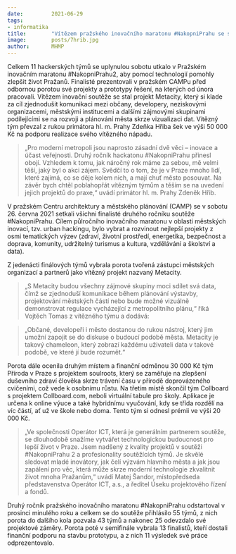 ```yaml
---
date:         2021-06-29
tags:         
- informatika
title:        "Vítězem pražského inovačního maratonu #NakopniPrahu se stal datový chameleon"
image: 	      posts/7hrib.jpg
author:       MHMP
---
```


Celkem 11 hackerských týmů se uplynulou sobotu utkalo v Pražském inovačním maratonu #NakopniPrahu2, aby pomocí technologií pomohly zlepšit život Pražanů. Finalisté prezentovali v pražském CAMPu před odbornou porotou své projekty a prototypy řešení, na kterých od února pracovali. Vítězem inovační soutěže se stal projekt Metacity, který si klade za cíl zjednodušit komunikaci mezi občany, developery, neziskovými organizacemi, městskými institucemi a dalšími zájmovými skupinami podílejícími se na rozvoji a plánování města skrze vizualizaci dat. Vítězný tým převzal z rukou primátora hl. m. Prahy Zdeňka Hřiba šek ve výši 50 000 Kč na podporu realizace svého vítězného nápadu.

> „Pro moderní metropoli jsou naprosto zásadní dvě věci – inovace a účast veřejnosti. Druhý ročník hackatonu #NakopniPrahu přinesl obojí. Vzhledem k tomu, jak náročný rok máme za sebou, mě velmi těší, jaký byl o akci zájem. Svědčí to o tom, že je v Praze mnoho lidí, které zajímá, co se děje kolem nich, a mají chuť město posouvat. Na závěr bych chtěl poblahopřát vítězným týmům a těším se na uvedení jejich projektů do praxe,“ uvádí primátor hl. m. Prahy Zdeněk Hřib.

V pražském Centru architektury a městského plánování (CAMP) se v sobotu 26. června 2021 setkali všichni finalisté druhého ročníku soutěže #NakopniPrahu. Cílem půlročního inovačního maratonu v oblasti městských inovací, tzv. urban hackingu, bylo vybrat a rozvinout nejlepší projekty z osmi tematických výzev (zdraví, životní prostředí, energetika, bezpečnost a doprava, komunity, udržitelný turismus a kultura, vzdělávání a školství a data).

Z jedenácti finálových týmů vybrala porota tvořená zástupci městských organizací a partnerů jako vítězný projekt nazvaný Metacity. 

> „S Metacity budou všechny zájmové skupiny moci sdílet svá data, čímž se zjednoduší komunikace během plánování výstavby, projektování městských částí nebo bude možné vizuálně demonstrovat regulace vycházející z metropolitního plánu,“ říká Vojtěch Tomas z vítězného týmu a dodává: 

> „Občané, developeři i město dostanou do rukou nástroj, který jim umožní zapojit se do diskuse o budoucí podobě města. Metacity je takový chameleon, který zobrazí každému uživateli data v takové podobě, ve které jí bude rozumět.“

Porota dále ocenila druhým místem a finanční odměnou 30 000 Kč tým Příroda v Praze s projektem soulroots, který se zaměřuje na zlepšení duševního zdraví člověka skrze trávení času v přírodě doprovázeného cvičeními, což vede k osobnímu růstu. Na třetím místě skončil tým Collboard s projektem Collboard.com, neboli virtuální tabule pro školy. Aplikace je určena k online výuce a také hybridnímu vyučování, kdy se třída rozdělí na víc částí, ať už ve škole nebo doma. Tento tým si odnesl prémii ve výši 20 000 Kč.

> „Ve společnosti Operátor ICT, která je generálním partnerem soutěže, se dlouhodobě snažíme vytvářet technologickou budoucnost pro lepší život v Praze. Jsem nadšený z kvality projektů v soutěži #NakopniPrahu 2 a profesionality soutěžících týmů. Je skvělé sledovat mladé inovátory, jak čelí výzvám hlavního města a jak jsou zapálení pro věc, která může skrze moderní technologie zkvalitnit život mnoha Pražanům,“ uvádí Matej Šandor, místopředseda představenstva Operátor ICT, a.s., a ředitel Úseku projektového řízení a fondů.

Druhý ročník pražského inovačního maratonu #NakopniPrahu odstartoval v prosinci minulého roku a celkem se do soutěže přihlásilo 55 týmů, z nich porota do dalšího kola pozvala 43 týmů a nakonec 25 odevzdalo své projektové záměry. Porota poté v semifinále vybrala 13 finalistů, kteří dostali finanční podporu na stavbu prototypu, a z nich 11 výsledek své práce odprezentovalo.


